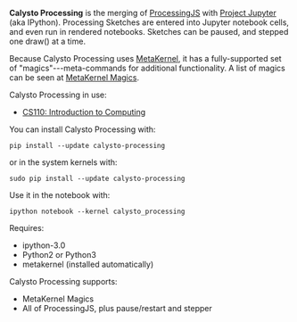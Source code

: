 **Calysto Processing** is the merging of [ProcessingJS](http://processingjs.org/) with [Project Jupyter](http://jupyter.org/) (aka IPython). Processing Sketches are entered into Jupyter notebook cells, and even run in rendered notebooks. Sketches can be paused, and stepped one draw() at a time. 

Because Calysto Processing uses [MetaKernel](https://github.com/Calysto/metakernel/blob/master/README.rst), it has a fully-supported set of "magics"---meta-commands for additional functionality. A list of magics can be seen at [MetaKernel Magics](https://github.com/Calysto/metakernel/blob/master/metakernel/magics/README.md).

Calysto Processing in use:

* [CS110: Introduction to Computing](http://jupyter.cs.brynmawr.edu/hub/dblank/public/CS110%20Intro%20to%20Computing/2015/Syllabus.ipynb)

You can install Calysto Processing with:

```
pip install --update calysto-processing
```

or in the system kernels with:

```
sudo pip install --update calysto-processing
```

Use it in the notebook with:

```
ipython notebook --kernel calysto_processing
```

Requires:

* ipython-3.0
* Python2 or Python3
* metakernel (installed automatically)

Calysto Processing supports:

* MetaKernel Magics
* All of ProcessingJS, plus pause/restart and stepper
